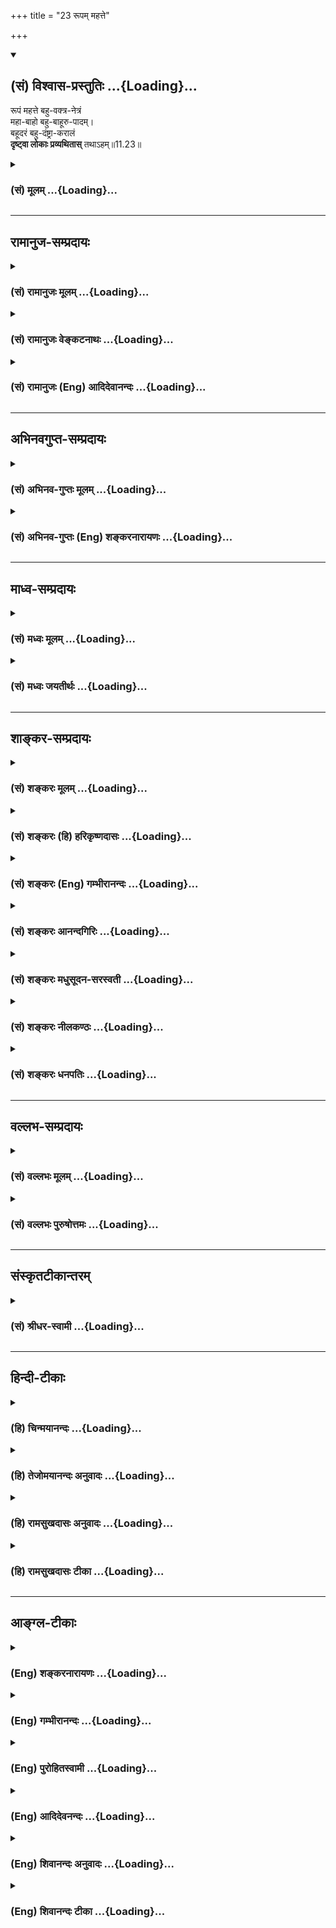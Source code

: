 +++
title = "23 रूपम् महत्ते"

+++
<div class="js_include" newlevelforh1="2" title="(सं) विश्वास-प्रस्तुतिः" unfilled url="/purANam_vaiShNavam/mahAbhAratam/06-bhIShma-parva/03-bhagavad-gItA-parva/saMskRtam/vishvAsa-prastutiH/11_vishva-rUpa-darshana/23_rUpam_mahatte.md">
<details open><summary><h2>(सं) विश्वास-प्रस्तुतिः ...{Loading}...</h2></summary>

रूपं महत्ते बहु-वक्त्र-नेत्रं  
महा-बाहो बहु-बाहूरु-पादम्।  
बहूदरं बहु-दंष्ट्रा-करालं  
**दृष्ट्वा लोकाः प्रव्यथितास्** तथाऽहम्॥11.23॥
</details>
</div>
<div class="js_include collapsed" newlevelforh1="3" title="(सं) मूलम्" unfilled url="/purANam_vaiShNavam/mahAbhAratam/06-bhIShma-parva/03-bhagavad-gItA-parva/saMskRtam/mUlam/11_vishva-rUpa-darshana/23_rUpam_mahatte.md">
<details><summary><h3>(सं) मूलम् ...{Loading}...</h3></summary>

रूपं महत्ते बहुवक्त्रनेत्रं  
महाबाहो बहुबाहूरुपादम्।  
बहूदरं बहुदंष्ट्राकरालं  
दृष्ट्वा लोकाः प्रव्यथितास्तथाऽहम्।।11.23।।
</details>
</div>


_________________
## रामानुज-सम्प्रदायः
<div class="js_include collapsed" newlevelforh1="3" title="(सं) रामानुजः मूलम्" unfilled url="/purANam_vaiShNavam/mahAbhAratam/06-bhIShma-parva/03-bhagavad-gItA-parva/saMskRtam/rAmAnujaH/mUlam/11_vishva-rUpa-darshana/23_rUpam_mahatte.md">
<details><summary><h3>(सं) रामानुजः मूलम् ...{Loading}...</h3></summary>

।।11.23।। बह्वीभिः दंष्ट्राभिः अतिभीषणाकारं **लोकाः** पूर्वोक्ताः
प्रतिकूलानुकूलमध्यस्थाः त्रिविधाः सर्व एव **अहं** च तव इदम् ईदृशं **रूपं
दृष्ट्वा** अतीव **व्यथिता** भवामः।

</details>
</div>
<div class="js_include collapsed" newlevelforh1="3" title="(सं) रामानुजः वेङ्कटनाथः" unfilled url="/purANam_vaiShNavam/mahAbhAratam/06-bhIShma-parva/03-bhagavad-gItA-parva/saMskRtam/rAmAnujaH/venkaTanAthaH/11_vishva-rUpa-darshana/23_rUpam_mahatte.md">
<details><summary><h3>(सं) रामानुजः वेङ्कटनाथः ...{Loading}...</h3></summary>

  
  
।।11.23।। रुद्रादित्याः \[11।22\] इत्यादिना विस्मय उक्तःरूपं महत्ते इति
भीतिरुच्यते पूर्वोक्तलोकत्रयशब्दस्यात्रत्यलोकशब्दस्य च
प्रत्यभिज्ञयैकविषयत्वं दर्शयति -- लोकाः पूर्वोक्ता इति। इदमीदृशं इति
प्रकारिणः प्रकाराणां च निर्देशः। प्रस्थानप्रस्मरणादिषु प्रशब्दस्य
निषेधपरत्वदर्शनात्प्रव्यथिताः इत्यत्र तद्व्युदासायाह -- अतीवेति। व्यथिताः
चलिताः; भीता वा।  
  

</details>
</div>
<div class="js_include collapsed" newlevelforh1="3" title="(सं) रामानुजः (Eng) आदिदेवानन्दः" unfilled url="/purANam_vaiShNavam/mahAbhAratam/06-bhIShma-parva/03-bhagavad-gItA-parva/saMskRtam/rAmAnujaH/english/AdidevAnandaH/11_vishva-rUpa-darshana/23_rUpam_mahatte.md">
<details><summary><h3>(सं) रामानुजः (Eng) आदिदेवानन्दः ...{Loading}...</h3></summary>

11.23 Beholding Your mighty form, as described earlier, which is an
exceedingly terrifying figure because of the large teeth - all the
worlds, described earlier and containing three kinds of beings,
friendly, antagonistic and neutral, and I myself too have become
panic-stricken.

</details>
</div>


_________________
## अभिनवगुप्त-सम्प्रदायः
<div class="js_include collapsed" newlevelforh1="3" title="(सं) अभिनव-गुप्तः मूलम्" unfilled url="/purANam_vaiShNavam/mahAbhAratam/06-bhIShma-parva/03-bhagavad-gItA-parva/saMskRtam/abhinava-guptaH/mUlam/11_vishva-rUpa-darshana/23_rUpam_mahatte.md">
<details><summary><h3>(सं) अभिनव-गुप्तः मूलम् ...{Loading}...</h3></summary>

।।11.23।। No commentary.  
  

</details>
</div>
<div class="js_include collapsed" newlevelforh1="3" title="(सं) अभिनव-गुप्तः (Eng) शङ्करनारायणः" unfilled url="/purANam_vaiShNavam/mahAbhAratam/06-bhIShma-parva/03-bhagavad-gItA-parva/saMskRtam/abhinava-guptaH/english/shankaranArAyaNaH/11_vishva-rUpa-darshana/23_rUpam_mahatte.md">
<details><summary><h3>(सं) अभिनव-गुप्तः (Eng) शङ्करनारायणः ...{Loading}...</h3></summary>

11.23 Sri Abhinavagupta did not comment upon this sloka.

</details>
</div>


_________________
## माध्व-सम्प्रदायः
<div class="js_include collapsed" newlevelforh1="3" title="(सं) मध्वः मूलम्" unfilled url="/purANam_vaiShNavam/mahAbhAratam/06-bhIShma-parva/03-bhagavad-gItA-parva/saMskRtam/madhvaH/mUlam/11_vishva-rUpa-darshana/23_rUpam_mahatte.md">
<details><summary><h3>(सं) मध्वः मूलम् ...{Loading}...</h3></summary>

।।11.23।। Sri Madhvacharya did not comment on this sloka.,

</details>
</div>
<div class="js_include collapsed" newlevelforh1="3" title="(सं) मध्वः जयतीर्थः" unfilled url="/purANam_vaiShNavam/mahAbhAratam/06-bhIShma-parva/03-bhagavad-gItA-parva/saMskRtam/madhvaH/jayatIrthaH/11_vishva-rUpa-darshana/23_rUpam_mahatte.md">
<details><summary><h3>(सं) मध्वः जयतीर्थः ...{Loading}...</h3></summary>

।।11.23।। Sri Jayatirtha did not comment on this sloka.  
  

</details>
</div>


_________________
## शाङ्कर-सम्प्रदायः
<div class="js_include collapsed" newlevelforh1="3" title="(सं) शङ्करः मूलम्" unfilled url="/purANam_vaiShNavam/mahAbhAratam/06-bhIShma-parva/03-bhagavad-gItA-parva/saMskRtam/shankaraH/mUlam/11_vishva-rUpa-darshana/23_rUpam_mahatte.md">
<details><summary><h3>(सं) शङ्करः मूलम् ...{Loading}...</h3></summary>

।।11.23।। --,**रूपं महत्** अतिप्रमाणं ते तव **बहुवक्त्रनेत्रं** बहूनि
वक्त्राणि मुखानि नेत्राणि चक्षूंषि च यस्मिन् तत् रूपं बहुवक्त्रनेत्रम्;
हे **महाबाहो;** **बहुबाहूरुपादं** बहवो बाहवः ऊरवः पादाश्च यस्मिन् रूपे
तत् बहुबाहूरुपादम्; किञ्च; **बहूदरं** बहूनि उदराणि यस्मिन्निति बहूदरम्;
**बहुदंष्ट्राकरालं** बह्वीभिः दंष्ट्राभिः करालं विकृतं तत्
बहुदंष्ट्राकरालम्; **दृष्ट्वा** रूपम् ईदृशं **लोकाः** लौकिकाः प्राणिनः
**प्रव्यथिताः** प्रचलिताः भयेन **तथा अहम**पि।। तत्रेदं कारणम् --,

</details>
</div>
<div class="js_include collapsed" newlevelforh1="3" title="(सं) शङ्करः (हि) हरिकृष्णदासः" unfilled url="/purANam_vaiShNavam/mahAbhAratam/06-bhIShma-parva/03-bhagavad-gItA-parva/saMskRtam/shankaraH/hindI/harikRShNadAsaH/11_vishva-rUpa-darshana/23_rUpam_mahatte.md">
<details><summary><h3>(सं) शङ्करः (हि) हरिकृष्णदासः ...{Loading}...</h3></summary>

।।11.23।। क्योंकि --, हे महाबाहो आपका यह रूप अति महान् -- बहुत लंबाचौड़ा;
अनेकों मुख और नेत्रोंवाला -- जिसके अनेकों मुख और नेत्र हैं ऐसा; बहुतसी
भुजाओं; जंघाओं और चरणोंवाला -- जिसके बहुतसी भुजाएँ; जंघाएँ और चरण हैं
ऐसा; तथा बहुतसे पेटोंवाला -- जिसके बहुतसे पेट हैं ऐसा और बहुतसी दाढ़ोंसे
अति विकराल आकृतिवाला है अर्थात् बहुतसी दाढ़ोंके कारण जिसकी आकृति अति
भयंकर हो गयी है; ऐसा है। आपके ऐसे ( विकट ) रूपको देखकर संसारके समस्त
प्राणी भयसे व्याकुल हो रहे हैं -- काँप रहे हैं; और मैं भी उन्हींकी भाँति
भयभीत हो रहा हूँ।  
  
,

</details>
</div>
<div class="js_include collapsed" newlevelforh1="3" title="(सं) शङ्करः (Eng) गम्भीरानन्दः" unfilled url="/purANam_vaiShNavam/mahAbhAratam/06-bhIShma-parva/03-bhagavad-gItA-parva/saMskRtam/shankaraH/english/gambhIrAnandaH/11_vishva-rUpa-darshana/23_rUpam_mahatte.md">
<details><summary><h3>(सं) शङ्करः (Eng) गम्भीरानन्दः ...{Loading}...</h3></summary>

11.23 Mahabaho, O mighty-armed One; drstva, seeing; te, Your; mahat,
immence, very vast; upam, form of this kind; bahu-vaktra-netram, with
many mouths and eyes; bahu-bahu-uru-padam, having many arms, thighs and
feet; and further, bahu-udaram, with many bellies; and
bahu-damstra-karalam, fearful with many teeth; lokah, the creatures in
the world; are pravya-thitah, struck with terror; tatha, and so also; am
even aham, I. The reason of that is this:

</details>
</div>
<div class="js_include collapsed" newlevelforh1="3" title="(सं) शङ्करः आनन्दगिरिः" unfilled url="/purANam_vaiShNavam/mahAbhAratam/06-bhIShma-parva/03-bhagavad-gItA-parva/saMskRtam/shankaraH/AnandagiriH/11_vishva-rUpa-darshana/23_rUpam_mahatte.md">
<details><summary><h3>(सं) शङ्करः आनन्दगिरिः ...{Loading}...</h3></summary>

।।11.23।। लोकत्रयं प्रव्यथितमित्युक्तमुपसंहरति -- **यस्मादिति।** ईदृशं
यस्मात्ते रूपं तस्मात्तं दृष्ट्वेति योजना। भयेन लौकिकवदहमपि व्यथितो
व्यथां पीडां देहेन्द्रियप्रचलनं प्राप्तोऽस्मीत्याह -- **तथेति।**

</details>
</div>
<div class="js_include collapsed" newlevelforh1="3" title="(सं) शङ्करः मधुसूदन-सरस्वती" unfilled url="/purANam_vaiShNavam/mahAbhAratam/06-bhIShma-parva/03-bhagavad-gItA-parva/saMskRtam/shankaraH/madhusUdana-sarasvatI/11_vishva-rUpa-darshana/23_rUpam_mahatte.md">
<details><summary><h3>(सं) शङ्करः मधुसूदन-सरस्वती ...{Loading}...</h3></summary>

।।11.23।। लोकत्रयं प्रव्यथितमित्युक्तमुपसंहरति -- रूपमिति। हे महाबाहो; ते
तव रूपं दृष्ट्वा लोकाः सर्वेऽपि प्राणिनः प्रव्यथितास्तथाऽहं प्रव्यथितो
भयेन। कीदृशं ते रूपम्। महत् अतिप्रमाणम्। बहूनि वक्त्राणि नेत्राणि च
यस्मिंस्तत्। बहवो बाहवः ऊरवः पादाश्च यस्मिंस्तत्। बहून्युदराणि
यस्मिंस्तत्। बहुभिर्दंष्ट्राभिः करालमतिभयानकम्। दृष्ट्वैव मत्सहिताः
सर्वे लोका भयेन पीडिता इत्यर्थः।

</details>
</div>
<div class="js_include collapsed" newlevelforh1="3" title="(सं) शङ्करः नीलकण्ठः" unfilled url="/purANam_vaiShNavam/mahAbhAratam/06-bhIShma-parva/03-bhagavad-gItA-parva/saMskRtam/shankaraH/nIlakaNThaH/11_vishva-rUpa-darshana/23_rUpam_mahatte.md">
<details><summary><h3>(सं) शङ्करः नीलकण्ठः ...{Loading}...</h3></summary>

।।11.23।। पुनर्लोकानामात्मनश्च व्यथामाह -- **रूपमिति।** महत्
आदिमध्यान्तहीनम्। हे महाबाहो; ते तव करालं महारूपं दृष्ट्वा लोका
व्यथितास्तथाहं च व्यथित इति योजना।

</details>
</div>
<div class="js_include collapsed" newlevelforh1="3" title="(सं) शङ्करः धनपतिः" unfilled url="/purANam_vaiShNavam/mahAbhAratam/06-bhIShma-parva/03-bhagavad-gItA-parva/saMskRtam/shankaraH/dhanapatiH/11_vishva-rUpa-darshana/23_rUpam_mahatte.md">
<details><summary><h3>(सं) शङ्करः धनपतिः ...{Loading}...</h3></summary>

।।11.23।। रूद्रादयः किमर्थ विस्मयापन्ना इति चेत् यस्मात्सर्वे लोकाः करालं
तव रुपं दृष्ट्वा पीडिता इत्याह -- रुपमिति। तव रुपं महदतिप्रमाणम्।
तदेवाह। बहूनि मुखानि चक्षूंषि च यस्मिन् तत्; बहूनि बाह्वदीनि प्रव्यथिता
भयेन प्रचलिताः। ननु प्रव्यथितैर्लोकैः किं तव त्वं तु न व्यथि इत्यत आह।
तथाहमपि व्यथितः।

</details>
</div>


_________________
## वल्लभ-सम्प्रदायः
<div class="js_include collapsed" newlevelforh1="3" title="(सं) वल्लभः मूलम्" unfilled url="/purANam_vaiShNavam/mahAbhAratam/06-bhIShma-parva/03-bhagavad-gItA-parva/saMskRtam/vallabhaH/mUlam/11_vishva-rUpa-darshana/23_rUpam_mahatte.md">
<details><summary><h3>(सं) वल्लभः मूलम् ...{Loading}...</h3></summary>

।।11.23।। Sri Vallabhacharya did not comment on this sloka.  
  

</details>
</div>
<div class="js_include collapsed" newlevelforh1="3" title="(सं) वल्लभः पुरुषोत्तमः" unfilled url="/purANam_vaiShNavam/mahAbhAratam/06-bhIShma-parva/03-bhagavad-gItA-parva/saMskRtam/vallabhaH/puruShottamaH/11_vishva-rUpa-darshana/23_rUpam_mahatte.md">
<details><summary><h3>(सं) वल्लभः पुरुषोत्तमः ...{Loading}...</h3></summary>

  
  
।।11.23।। किञ्चरूपमिति। हे महाबाहो महत्कृपाशक्तियुक्त ते रूपं दृष्ट्वा
लोकास्त्वत्स्वरूप एव स्थिताः प्रव्यथिताः; भीता इत्यर्थः। तथाऽहं च
प्रव्यथितः। भयजनकत्वेन रूपं वर्णयति -- बह्वित्यादिविशेषणैः। बहूनि
वक्त्राणि नेत्राणि च यस्मिन्। बहवः बाहव ऊरवः पादाश्च यस्मिन्। बहूनि
उदराणि यस्मिन्। बह्वीभिर्द्रंष्ट्राभिः करालं भयानकम्। वक्त्रबाहुल्येन
गिलनसामर्थ्यं; नेत्रबाहुल्येन सर्वतो दर्शनसामर्थ्यं; तेन
निलायनाद्यशक्यत्वम्; क्रियाबाहुल्येन ग्रहणसामर्थ्यम्; ऊरुपादबाहुल्येन
धावनसामर्थ्यं; तेन पलायनाद्यशक्तत्वम् उदरबाहुल्येन जारणसामर्थ्यम्;
दंष्ट्राबाहुल्येन चर्वणसामर्थ्यं द्योतितम्। अत एवंविधं दृष्ट्वा
त्वद्रूपस्थाश्चेल्लोकाः प्रव्यथितास्तदा मम कः सन्देह इति तथेति पदेन
द्योतितम्।  
  

</details>
</div>


_________________
## संस्कृतटीकान्तरम्
<div class="js_include collapsed" newlevelforh1="3" title="(सं) श्रीधर-स्वामी" unfilled url="/purANam_vaiShNavam/mahAbhAratam/06-bhIShma-parva/03-bhagavad-gItA-parva/saMskRtam/shrIdhara-svAmI/11_vishva-rUpa-darshana/23_rUpam_mahatte.md">
<details><summary><h3>(सं) श्रीधर-स्वामी ...{Loading}...</h3></summary>

।।11.23।। किंच **-- रूपमिति।** हे महाबाहो; महदत्यूर्जितं तव रूपं दृष्ट्वा
लोकाः सर्वे प्रव्यथिता अतिभीताः; तथाहं प्रव्यथितोऽस्मि। कीदृशं रूपं
दृष्ट्वा। बहूनि वक्त्राणि नेत्राणि च यस्मिंस्तत्; बहवो बाहव ऊरवः पादाश्च
यस्मिंस्तत्; बहूनि उदराणि यस्मिंस्तत्; बहुभिर्दंष्ट्राभिः करालं विकृतं।
रौद्रमित्यर्थः।

</details>
</div>


_________________
## हिन्दी-टीकाः
<div class="js_include collapsed" newlevelforh1="3" title="(हि) चिन्मयानन्दः" unfilled url="/purANam_vaiShNavam/mahAbhAratam/06-bhIShma-parva/03-bhagavad-gItA-parva/hindI/chinmayAnandaH/11_vishva-rUpa-darshana/23_rUpam_mahatte.md">
<details><summary><h3>(हि) चिन्मयानन्दः ...{Loading}...</h3></summary>

।।11.23।। See commentary under 11.24

</details>
</div>
<div class="js_include collapsed" newlevelforh1="3" title="(हि) तेजोमयानन्दः अनुवादः" unfilled url="/purANam_vaiShNavam/mahAbhAratam/06-bhIShma-parva/03-bhagavad-gItA-parva/hindI/tejomayAnandaH/anuvAdaH/11_vishva-rUpa-darshana/23_rUpam_mahatte.md">
<details><summary><h3>(हि) तेजोमयानन्दः अनुवादः ...{Loading}...</h3></summary>

।।11.23।। हे महाबाहो! आपके बहुत मुख तथा नेत्र वाले, बहुत बाहु, उरु
(जंघा) तथा पैरों वाले, बहुत-ंंसी उदरों वाले तथा बहुतसी विकराल दाढ़ों
वाले महान् रूप को देखकर सब लोग व्यथित हो रहे हैं और उसी प्रकार मैं भी
(व्याकुल हो रहा हूँ)।।

</details>
</div>
<div class="js_include collapsed" newlevelforh1="3" title="(हि) रामसुखदासः अनुवादः" unfilled url="/purANam_vaiShNavam/mahAbhAratam/06-bhIShma-parva/03-bhagavad-gItA-parva/hindI/rAmasukhadAsaH/anuvAdaH/11_vishva-rUpa-darshana/23_rUpam_mahatte.md">
<details><summary><h3>(हि) रामसुखदासः अनुवादः ...{Loading}...</h3></summary>

।।11.23।। हे महाबाहो! आपके बहुत मुखों और नेत्रोंवाले, बहुत भुजाओं,
जंघाओं और चरणोंवाले, बहुत उदरोंवाले, बहुत विकराल दाढ़ोंवाले महान् रूपको
देखकर सब प्राणी व्यथित हो रहे हैं तथा मैं भी व्यथित हो रहा हूँ।

</details>
</div>
<div class="js_include collapsed" newlevelforh1="3" title="(हि) रामसुखदासः टीका" unfilled url="/purANam_vaiShNavam/mahAbhAratam/06-bhIShma-parva/03-bhagavad-gItA-parva/hindI/rAmasukhadAsaH/TIkA/11_vishva-rUpa-darshana/23_rUpam_mahatte.md">
<details><summary><h3>(हि) रामसुखदासः टीका ...{Loading}...</h3></summary>

।।11.23।।***व्याख्या--***\[पन्द्रहवेंसे अठारहवें श्लोकतक विश्वरूपमें
'देव'-रूपका, उन्नीसवेंसे बाईसवें श्लोकतक 'उग्र'-रूपका और तेईसवेंसे
तीसवें श्लोकतक 'अत्यन्त उग्र'-रूपका वर्णन हुआ है। \]

</details>
</div>


_________________
## आङ्ग्ल-टीकाः
<div class="js_include collapsed" newlevelforh1="3" title="(Eng) शङ्करनारायणः" unfilled url="/purANam_vaiShNavam/mahAbhAratam/06-bhIShma-parva/03-bhagavad-gItA-parva/english/shankaranArAyaNaH/11_vishva-rUpa-darshana/23_rUpam_mahatte.md">
<details><summary><h3>(Eng) शङ्करनारायणः ...{Loading}...</h3></summary>

11.23. O Mighty-armed One ! Having seen Your mighty form that has many
faces and eyes, many arms, thighs and feet, and many bellies, and is
terrible with many tusks; the worlds are frightened and so also myself.

</details>
</div>
<div class="js_include collapsed" newlevelforh1="3" title="(Eng) गम्भीरानन्दः" unfilled url="/purANam_vaiShNavam/mahAbhAratam/06-bhIShma-parva/03-bhagavad-gItA-parva/english/gambhIrAnandaH/11_vishva-rUpa-darshana/23_rUpam_mahatte.md">
<details><summary><h3>(Eng) गम्भीरानन्दः ...{Loading}...</h3></summary>

11.23 O mighty-armed One, seeing Your immense form with many mouths and
eyes, having numerous arms, thighs and feet, with many bellies, and
fearful with many teeth, the creatures are struck with terror, and so am
I.

</details>
</div>
<div class="js_include collapsed" newlevelforh1="3" title="(Eng) पुरोहितस्वामी" unfilled url="/purANam_vaiShNavam/mahAbhAratam/06-bhIShma-parva/03-bhagavad-gItA-parva/english/purohitasvAmI/11_vishva-rUpa-darshana/23_rUpam_mahatte.md">
<details><summary><h3>(Eng) पुरोहितस्वामी ...{Loading}...</h3></summary>

11.23 Seeing Thy stupendous Form, O Most Mighty, with its myriad faces,
its innumerable eyes and limbs and terrible jaws, I myself and all the
worlds are overwhelmed with awe.

</details>
</div>
<div class="js_include collapsed" newlevelforh1="3" title="(Eng) आदिदेवनन्दः" unfilled url="/purANam_vaiShNavam/mahAbhAratam/06-bhIShma-parva/03-bhagavad-gItA-parva/english/AdidevanandaH/11_vishva-rUpa-darshana/23_rUpam_mahatte.md">
<details><summary><h3>(Eng) आदिदेवनन्दः ...{Loading}...</h3></summary>

11.23 Beholding Your great form with many mouths and eyes, with many
arms, thights, and feet, witth many stomachs and terrible with many
teeth, the worlds tremble, and I too ake, O mighty-armed.

</details>
</div>
<div class="js_include collapsed" newlevelforh1="3" title="(Eng) शिवानन्दः अनुवादः" unfilled url="/purANam_vaiShNavam/mahAbhAratam/06-bhIShma-parva/03-bhagavad-gItA-parva/english/shivAnandaH/anuvAdaH/11_vishva-rUpa-darshana/23_rUpam_mahatte.md">
<details><summary><h3>(Eng) शिवानन्दः अनुवादः ...{Loading}...</h3></summary>

11.23 Having seen Thy immeasurable form with many mouths and eyes, O
mighty-armed, with many arms, thighs and feet, with many stomachs and
fearful with many teeth the worlds are terrified and so am I.

</details>
</div>
<div class="js_include collapsed" newlevelforh1="3" title="(Eng) शिवानन्दः टीका" unfilled url="/purANam_vaiShNavam/mahAbhAratam/06-bhIShma-parva/03-bhagavad-gItA-parva/english/shivAnandaH/TIkA/11_vishva-rUpa-darshana/23_rUpam_mahatte.md">
<details><summary><h3>(Eng) शिवानन्दः टीका ...{Loading}...</h3></summary>

11.23 रूपम् form; महत् immeasurable; ते Thy; बहुवक्त्रनेत्रम् with many
mouths and eyes; महाबाहो O,mightyarmed; बहुबाहूरुपादम् with many arms;
thighs and feet; बहूदरम् with many stomachs. बहुदंष्ट्राकरालम् fearful
with many teeth; दृष्ट्वा having seen; लोकाः the worlds; प्रव्यथिताः are
terrified; तथा also; अहम् I.Commentary Lokah The worlds -- all living
beings in the world. Here is the cause of my fear. Arjuna describes
below the nature of the Cosmic Form which has caused terror in his
heart.

</details>
</div>
